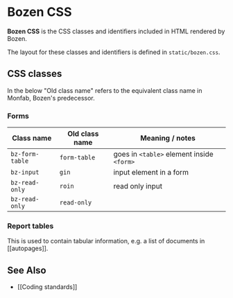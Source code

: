# Bozen CSS

**Bozen CSS** is the CSS classes and identifiers included in HTML rendered by Bozen.

The layout for these classes and identifiers is defined in `static/bozen.css`.

## CSS classes

In the below "Old class name" refers to the equivalent class name in Monfab, Bozen's predecessor.

### Forms


Class name     | Old class name | Meaning / notes
------         | ------         | ------
`bz-form-table`| `form-table`   | goes in `<table>` element inside `<form>`
`bz-input`     | `gin`          | input element in a form
`bz-read-only` | `roin`         | read only input
`bz-read-only` | `read-only`    | 

### Report tables

This is used to contain tabular information, e.g. a list of documents in [[autopages]].


## See Also

* [[Coding standards]]
